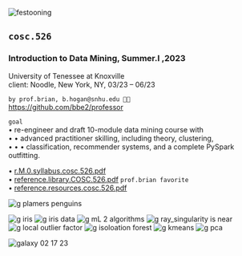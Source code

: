 ![festooning](https://user-images.githubusercontent.com/59778456/235022589-fbb23ebb-d35f-4533-b767-491e1414c652.PNG)  

## **`cosc.526`**  
### Introduction to Data Mining, Summer.I ,2023
University of Tenessee at Knoxville  
client: Noodle, New York, NY, 03/23 – 06/23  

`by prof.brian, b.hogan@snhu.edu 🧑‍🚀 `  
https://github.com/bbe2/professor  


`goal`  
• re-engineer and draft 10-module data mining course with   
• • advanced practitioner skilling, including theory, clustering,   
• • •  classification, recommender systems, and a complete PySpark outfitting.   


• [r.M.0.syllabus.cosc.526.pdf](https://github.com/bbe2/professor/files/11587027/r.M.0.syllabus.cosc.526.pdf)  
• [reference.library.COSC.526.pdf](https://github.com/bbe2/professor/files/11587014/reference.library.COSC.526.pdf)  `prof.brian favorite`  
• [reference.resources.cosc.526.pdf](https://github.com/bbe2/professor/files/11587029/reference.resources.cosc.526.pdf)  

![g plamers penguins](https://github.com/bbe2/professor/assets/59778456/9916fa79-5f60-41fa-ad3e-e04fd0435930)

![g iris](https://github.com/bbe2/professor/assets/59778456/97d8e1f8-bb70-4b54-bfd1-c8b879b9d6bd)
![g iris data](https://github.com/bbe2/professor/assets/59778456/0b3e8c74-19b5-4767-9ffb-c8e098733e0e)
![g mL 2 algorithms](https://github.com/bbe2/professor/assets/59778456/3d84c5c3-911f-4d15-9bec-17ace591824b)
![g ray_singularity is near](https://github.com/bbe2/professor/assets/59778456/1b87392f-ffd3-45c3-a41a-67c114585300)
![g local outlier factor](https://github.com/bbe2/professor/assets/59778456/55775d4c-08ff-4e62-95bc-d28ffa4bd6a5)
![g isoloation forest](https://github.com/bbe2/professor/assets/59778456/e29df8e5-d828-423b-8e4c-abb613c99a8b)
![g kmeans](https://github.com/bbe2/professor/assets/59778456/ecfb79ae-be2d-415b-9f6d-df4529cd3a23)
![g pca](https://github.com/bbe2/professor/assets/59778456/76d5a632-2aec-4420-a0e0-1029d682e668)

![galaxy 02 17 23](https://github.com/bbe2/professor/assets/59778456/84f7cd04-7bbc-4d2c-8323-3c656ac35e89)

